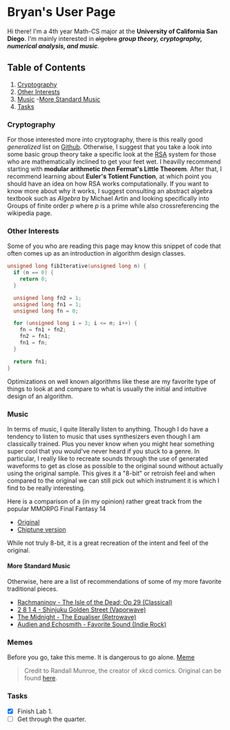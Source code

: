 # Bryan's User Page
Hi there! I'm a 4th year Math-CS major at the **University of California San Diego**. I'm mainly interested in ~~algebra~~ ***group theory, cryptography, numerical analysis, and music***.

## Table of Contents
1. [Cryptography](#cryptography)
2. [Other Interests](#other-interests)
3. [Music](#music)
  -[More Standard Music](##more-standard-music)
4. [Tasks](#tasks)

### Cryptography
For those interested more into cryptography, there is this really good *generalized* list on [Github](https://github.com/sobolevn/awesome-cryptography). Otherwise, I suggest that you take a look into some basic group theory take a specific look at the [RSA](https://en.wikipedia.org/wiki/RSA_(cryptosystem)) system for those who are mathematically inclined to get your feet wet. I heavilly recommend starting with **modular arithmetic _then_ Fermat's Little Theorem**. After that, I recommend learning about **Euler's Totient Function**, at which point you should have an idea on how RSA works computationally. If you want to know more about why it works, I suggest consulting an abstract algebra textbook such as *Algebra* by Michael Artin and looking specifically into Groups of finite order *p* where *p* is a prime while also crossreferencing the wikipedia page.

### Other Interests
Some of you who are reading this page may know this snippet of code that often comes up as an introduction in algorithm design classes.

```c++
unsigned long fibIterative(unsigned long n) {
  if (n == 0) {
    return 0;
  }

  unsigned long fn2 = 1;
  unsigned long fn1 = 1;
  unsigned long fn = 0;

  for (unsigned long i = 3; i <= n; i++) {
    fn = fn1 + fn2;
    fn2 = fn1;
    fn1 = fn;
  }

  return fn1;
}
```
Optimizations on well known algorithms like these are my favorite type of things to look at and compare to what is usually the initial and intuitive design of an algorithm.

### Music
In terms of music, I quite literally listen to anything. Though I do have a tendency to listen to music that uses synthesizers even though I am classically trained. Plus you never know when you might hear something super cool that you would've never heard if you stuck to a genre. In particular, I really like to recreate sounds through the use of generated waveforms to get as close as possible to the original sound without actually using the original sample. This gives it a "8-bit" or retroish feel and when compared to the original we can still pick out which instrument it is which I find to be really interesting.

Here is a comparison of a (in my opinion) rather great track from the popular MMORPG Final Fantasy 14
- [Original](https://www.youtube.com/watch?v=GTlbyBg3PeI)
- [Chiptune version](https://youtu.be/uKeYe8L60Mo)

While not truly 8-bit, it is a great recreation of the intent and feel of the original.

#### More Standard Music
Otherwise, here are a list of recommendations of some of my more favorite traditional pieces.
- [Rachmaninov - The Isle of the Dead; Op 29 (Classical)](https://youtu.be/dbbtmskCRUY)
- [2 8 1 4 - Shinjuku Golden Street (Vaporwave)](https://www.youtube.com/watch?v=fgDvrTmF-Fo)
- [The Midnight - The Equaliser (Retrowave)](https://www.youtube.com/watch?v=YP5oIrV0ONk)
- [Audien and Echosmith - Favorite Sound (Indie Rock)](https://www.youtube.com/watch?v=ORA0kWZ7DnA)

### Memes
Before you go, take this meme. It is dangerous to go alone.
[Meme](https://github.com/bdnguyenucsd/cse-110-lab-1/images/security.png)

> Credit to Randall Munroe, the creator of xkcd comics. Original can be found [here](https://xkcd.com/538/).

### Tasks
- [x] Finish Lab 1.
- [ ] Get through the quarter.
